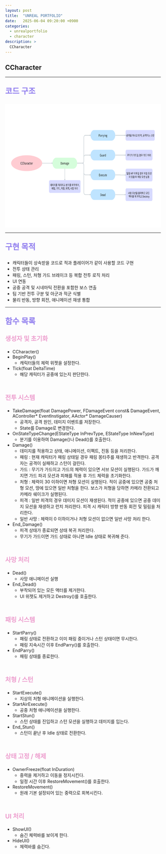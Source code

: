 ```yaml
---
layout: post
title:  "UNREAL PORTFOLIO"
date:   2025-06-04 09:20:00 +0900
categories:
  - unrealportfolio
  - character
description: >
  CCharacter
---
```

## CCharacter

---

<p style = "color:#8f7cee; font-size:25px; font-weight:bold">
코드 구조
</p>

<img src = "/assets/img/unrealportfolio/CCharacter.png" width = "1000" height = "400">

---

<p style = "color:#8f7cee; font-size:25px; font-weight:bold">
구현 목적
</p>

- 캐릭터들이 상속받을 코드로 적과 플레이어가 같이 사용할 코드 구현
- 전투 상태 관리
- 패링, 스턴, 처형 가드 브레이크 등 복합 전투 로직 처리
- UI 연동
- 공중 공격 및 시네마틱 전환을 포함한 보스 연출
- 팀 기반 전투 구분 및 아군과 적군 식별
- 물리 반동, 방향 회전, 애니메이션 재생 통합

---

<p style = "color:#8f7cee; font-size:25px; font-weight:bold">
함수 목록
</p>

<p style = "color:#ed9ece; font-size:20px; font-weight:bold">
생성자 및 초기화
</p>

- CCharacter()
- BeginPlay()
  - 캐릭터들의 체력 위젯을 설정한다.
- Tick(float DeltaTime)
  - 해당 캐릭터가 공중에 있는지 판단한다.

<br/>

<p style = "color:#ed9ece; font-size:20px; font-weight:bold">
전투 시스템
</p>

- TakeDamage(float DamagePower, FDamageEvent const& DamageEvent, AController* EventInstigator, AActor* DamageCauser)
  - 공격자, 공격 원인, 데미지 이벤트를 저장한다.
  - State를 Damage로 변경한다.
- OnStateTypeChange(EStateType InPrevType, EStateType InNewType)
  - 분기를 이용하여 Damage()나 Dead()를 호출한다.
- Damage()
  - 데미지를 적용하고 상태, 애니메이션, 이펙트, 진동 등을 처리한다.
  - 패링 : 현재 캐릭터가 패링 상태일 경우 패링 몽타주를 재생하고 반격한다. 공격자는 공격이 실패하고 스턴이 걸린다.
  - 가드 : 무기가 가드이고 가드의 체력이 있으면 서브 모션이 실행된다. 가드가 깨지면 가드 파괴 모션과 피해를 적용 후 가드 체력을 초기화한다.
  - 처형 : 체력이 30 이하이면 처형 모션이 실행된다. 적이 공중에 있으면 공중 처형 모션, 땅에 있으면 일반 처형을 한다. 보스가 처형을 당하면 카메라 전환되고 카메라 쉐이크가 실행된다.
  - 피격 : 일반 피격의 경우 데미지 모션이 재생된다. 적이 공중에 있으면 공중 데미지 모션을 재생하고 런치 처리한다. 피격 시 캐릭터 방향 반동 회전 및 밀림을 처리한다.
  - 일반 사망 : 체력이 0 이하이거나 처형 모션이 없으면 일반 사망 처리 한다.
- End_Damage()
  - 피격 상태가 종료되면 상태 복귀 처리한다.
  - 무기가 가드이면 가드 상태로 아니면 Idle 상태로 복귀해 준다.

<br/>

<p style = "color:#ed9ece; font-size:20px; font-weight:bold">
사망 처리
</p>

- Dead()
  - 사망 애니메이션 실행
- End_Dead()
   - 부착되어 있는 모든 액터를 제거한다.
   - UI 위젯도 제거하고 Destroy()를 호출한다.

<br/>

<p style = "color:#ed9ece; font-size:20px; font-weight:bold">
패링 시스템
</p>

- StartParry()
   - 패링 상태로 전환하고 이미 패링 중이거나 스턴 상태이면 무시한다.
   - 패링 지속시간 이후 EndParry()를 호출한다.
- EndParry()
  - 패링 상태를 종료한다.

<br/>

<p style = "color:#ed9ece; font-size:20px; font-weight:bold">
처형 / 스턴
</p>

- StartExecute()
  - 지상의 처형 애니메이션을 실행한다.
- StartAirExecute()
  - 공중 처형 애니메이션을 실행한다.
- StartStun()
  - 스턴 상태를 진입하고 스턴 모션을 실행하고 데미지를 입는다.
- End_Stun()
  - 스턴이 끝난 후 Idle 상태로 전환한다.

<br/>

<p style = "color:#ed9ece; font-size:20px; font-weight:bold">
상태 고정 / 해제
</p>

- OwnerFreeze(float InDuration)
  - 중력을 제거하고 이동을 정지시킨다. 
  - 일정 시간 이후 RestoreMovement()를 호출한다.
- RestoreMovement()
  - 원래 기본 설정되어 있는 중력으로 회복시킨다.

<br/>

<p style = "color:#ed9ece; font-size:20px; font-weight:bold">
UI 처리
</p>

- ShowUI()
  - 숨긴 체력바를 보이게 한다.
- HideUI()
  - 체력바를 숨긴다.